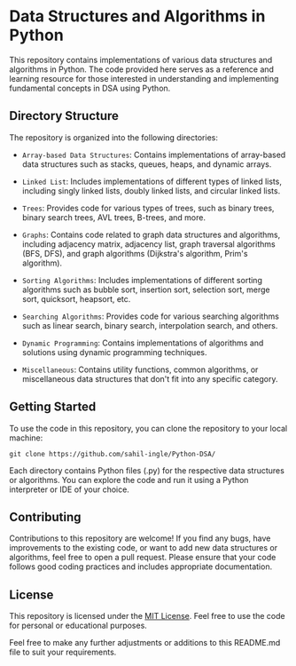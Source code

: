 # Data Structures and Algorithms in Python

This repository contains implementations of various data structures and algorithms in Python. The code provided here serves as a reference and learning resource for those interested in understanding and implementing fundamental concepts in DSA using Python.

## Directory Structure

The repository is organized into the following directories:

- `Array-based Data Structures`: Contains implementations of array-based data structures such as stacks, queues, heaps, and dynamic arrays.

- `Linked List`: Includes implementations of different types of linked lists, including singly linked lists, doubly linked lists, and circular linked lists.

- `Trees`: Provides code for various types of trees, such as binary trees, binary search trees, AVL trees, B-trees, and more.

- `Graphs`: Contains code related to graph data structures and algorithms, including adjacency matrix, adjacency list, graph traversal algorithms (BFS, DFS), and graph algorithms (Dijkstra's algorithm, Prim's algorithm).

- `Sorting Algorithms`: Includes implementations of different sorting algorithms such as bubble sort, insertion sort, selection sort, merge sort, quicksort, heapsort, etc.

- `Searching Algorithms`: Provides code for various searching algorithms such as linear search, binary search, interpolation search, and others.

- `Dynamic Programming`: Contains implementations of algorithms and solutions using dynamic programming techniques.

- `Miscellaneous`: Contains utility functions, common algorithms, or miscellaneous data structures that don't fit into any specific category.

## Getting Started

To use the code in this repository, you can clone the repository to your local machine:

```shell
git clone https://github.com/sahil-ingle/Python-DSA/
```

Each directory contains Python files (.py) for the respective data structures or algorithms. You can explore the code and run it using a Python interpreter or IDE of your choice.

## Contributing

Contributions to this repository are welcome! If you find any bugs, have improvements to the existing code, or want to add new data structures or algorithms, feel free to open a pull request. Please ensure that your code follows good coding practices and includes appropriate documentation.

## License

This repository is licensed under the [MIT License](LICENSE). Feel free to use the code for personal or educational purposes.


Feel free to make any further adjustments or additions to this README.md file to suit your requirements.
